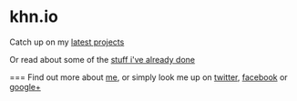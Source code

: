 # khn.io 

Catch up on my [latest projects](https://github.com/khngrd)

Or read about some of the [stuff i've already done](https://github.com/khngrd)

===
Find out more about [me](#bio), or simply look me up on [twitter](https://twitter.com/quazoosl), [facebook](https://www.facebook.com/kasperhn) or [google+](https://plus.google.com/u/0/+KasperHauglandNørgaard/)
